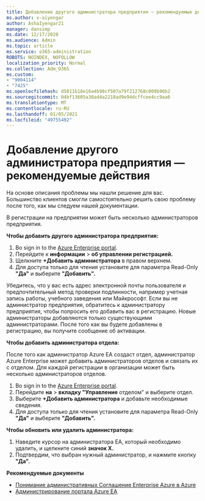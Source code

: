 ```yaml
---
title: Добавление другого администратора предприятия — рекомендуемые действия
ms.author: v-aiyengar
author: AshaIyengar21
manager: dansimp
ms.date: 12/17/2020
ms.audience: Admin
ms.topic: article
ms.service: o365-administration
ROBOTS: NOINDEX, NOFOLLOW
localization_priority: Normal
ms.collection: Adm_O365
ms.custom:
- "9004114"
- "7425"
ms.openlocfilehash: d5811b18e16a4b98cf507a79f212768c009b96b2
ms.sourcegitcommit: 04bf13605a30ad4a2218ad9e94dcffcee4cc9aa6
ms.translationtype: MT
ms.contentlocale: ru-RU
ms.lasthandoff: 01/05/2021
ms.locfileid: "49755492"
---
```

# <a name="add-another-enterprise-administrator---recommended-steps"></a>Добавление другого администратора предприятия — рекомендуемые действия

На основе описания проблемы мы нашли решение для вас. Большинство клиентов смогли самостоятельно решить свою проблему после того, как мы следуем нашей документации.

В регистрации на предприятии может быть несколько администраторов предприятия.

**Чтобы добавить другого администратора предприятия:**

1. Во sign in to the [Azure Enterprise portal](https://ea.azure.com/).
1. Перейдите к **информации**  >  **об управлении регистрацией.**
1. Щелкните **+Добавить администратора** в правом верхнем.
1. Для доступа только для чтения установите для параметра Read-Only **"Да"** и выберите **"Добавить".**

Убедитесь, что у вас есть адрес электронной почты пользователя и предпочтительный метод проверки подлинности, например учетная запись работы, учебного заведения или Майкрософт. Если вы не администратор предприятия, обратитесь к администратору предприятия, чтобы попросить его добавить вас в регистрацию. Новые администраторы добавляются только существующими администраторами. После того как вы будете добавлены в регистрацию, вы получите сообщение об активации.

**Чтобы добавить администратора отдела:**

После того как администратор Azure EA создаст отдел, администратор Azure Enterprise может добавить администраторов отделов и связать их с отделом. Для каждой регистрации в организации может быть несколько администраторов отделов.

1. Во sign in to the [Azure Enterprise portal](https://ea.azure.com/).
1. Перейдите **на**  >  **вкладку "Управление** отделом" и выберите отдел.
1. Выберите **+Добавить администратора** и добавьте необходимые сведения.
1. Для доступа только для чтения установите для параметра Read-Only **"Да"** и выберите **"Добавить".**

**Чтобы обновить или удалить администратора:**

1. Наведите курсор на администратора EA, который необходимо удалить, и щелкните синий **значок X.**
1. Подтвердим, что выбран нужный администратор, и нажмите кнопку **"Да".**

**Рекомендуемые документы**

- [Понимание административных Соглашение Enterprise Azure в Azure](https://docs.microsoft.com/azure/billing/billing-understand-ea-roles)
- [Администрирование портала Azure EA](https://docs.microsoft.com/azure/billing/billing-ea-portal-administration)
